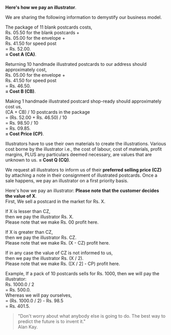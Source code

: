 **Here's how we pay an illustrator**.

We are sharing the following information to demystify our business model.

The package of 11 blank postcards costs,  
Rs. 05.50 for the blank postcards +  
Rs. 05.00 for the envelope +  
Rs. 41.50 for speed post  
= Rs. 52.00.  
**= Cost A (CA)**.

Returning 10 handmade illustrated postcards to our address should approximately cost,  
Rs. 05.00 for the envelope +  
Rs. 41.50 for speed post  
= Rs. 46.50.  
**= Cost B (CB)**.

Making 1 handmade illustrated postcard shop-ready should approximately cost us,  
(CA + CB) / 10 postcards in the package  
= (Rs. 52.00 + Rs. 46.50) / 10  
= Rs. 98.50 / 10  
= Rs. 09.85.  
**= Cost Price (CP)**.

Illustrators have to use their own materials to create the illustrations. Various cost borne by the illustrator i.e., the cost of labour, cost of materials, profit margins, PLUS any particulars deemed necessary, are values that are unknown to us.
**= Cost Q (CQ)**.


We request all illustrators to inform us of their **preferred selling price (CZ)** by attaching a note in their consignment of illustrated postcards. Once a sale happens, we pay an illustrator on a first priority basis.

Here's how we pay an illustrator:
**Please note that the customer decides the value of X**.  
First, We sell a postcard in the market for Rs. X.

If X is lesser than CZ,  
then we pay the illustrator Rs. X.  
Please note that we make Rs. 00 profit here.

If X is greater than CZ,  
then we pay the illustrator Rs. CZ.  
Please note that we make Rs. (X - CZ) profit here.

If in any case the value of CZ is not informed to us,  
then we pay the illustrator Rs. (X / 2).  
Please note that we make Rs. ([X / 2] - CP) profit here.

Example, If a pack of 10 postcards sells for Rs. 1000, then we will pay the illustrator:  
Rs. 1000.0 / 2  
= Rs. 500.0.  
Whereas we will pay ourselves,  
= (Rs. 1000.0 / 2) - Rs. 98.5  
= Rs. 401.5.

> "Don't worry about what anybody else is going to do. The best way to predict the future is to invent it."  
> Alan Kay.
